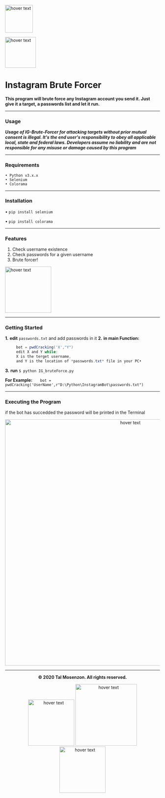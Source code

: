 <p align="left">
  <img src="https://camo.githubusercontent.com/27f51253c98a999ebeeaa364933675f75774fb550508f5cd4ac99f0de4182185/68747470733a2f2f696d672e736869656c64732e696f2f62616467652f507974686f6e2d76332e362532422d626c7565" width="90" title="hover text">
</p>

<p align="left">
  <img src="https://upload.wikimedia.org/wikipedia/commons/thumb/e/e7/Instagram_logo_2016.svg/1200px-Instagram_logo_2016.svg.png" width="100" title="hover text">
</p>

# Instagram Brute Forcer

**This program will brute force any Instagram account you send it. Just give it a target, a passwords list and let it run.**

-----

### Usage

***Usage of IG-Brute-Forcer for attacking targets without prior mutual consent is illegal. It's the end user's responsibility to obey all applicable local, state and federal laws. Developers assume no liability and are not responsible for any misuse or damage caused by this program***

-----

### Requirements

    • Python v3.x.x
    • Selenium 
    • Colorama 
    
-----

### Installation

• `pip install selenium`

• `pip install colorama`

-----


### Features

1. Check username existence
2. Check passwords for a given username
3. Brute forcer!

<p align="left">
  <img src="https://qph.fs.quoracdn.net/main-qimg-d3902e82e53e597f440ef1f3754b752c" width="150" title="hover text">
</p>

-----

### Getting Started
**1.** **edit** ` passwords.txt ` and add passwords in it
**2.** **in main Function:**
  ```java
       bot = pwdCracking('X',"Y")
       edit X and Y while:
	   X is the terget username,
	   and Y is the location of *passwords.txt* file in your PC•
```
**3.** **run** `$ python IG_bruteForce.py`

**For Example:** 
`    bot = pwdCracking('UserName',r"D:\Python\InstagramBot\passwords.txt")
`

-----

### Executing the Program

if the bot has succedded the password will be printed in the Terminal

<p align="center">
  <img src="https://i.ibb.co/XWb5LCf/PASS.png" width="800" title="hover text">
</p>

-----

<p align="center">
  <b>© 2020 Tal Mosenzon.  All rights reserved.</b>
</p>

<p align="center">
<img src="https://blogvaronis2.wpengine.com/wp-content/uploads/2018/10/brute-force-attack.jpg" width="150" title="hover text"> 
<img src="https://www.macworld.co.uk/cmsdata/features/3635912/learn_python_mac_thumb800.jpg" width="200" title="hover text">      
<img src="https://www.selenium.dev/images/selenium_logo_large.png" width="150" title="hover text"> 
</p>


